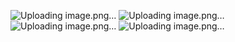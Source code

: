 ![Uploading image.png…]()
![Uploading image.png…]()
![Uploading image.png…]()
![Uploading image.png…]()
